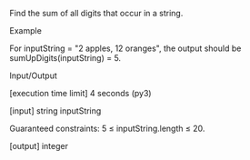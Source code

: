 Find the sum of all digits that occur in a string.

Example

For inputString = "2 apples, 12 oranges", the output should be
sumUpDigits(inputString) = 5.

Input/Output

[execution time limit] 4 seconds (py3)

[input] string inputString

Guaranteed constraints:
5 ≤ inputString.length ≤ 20.

[output] integer